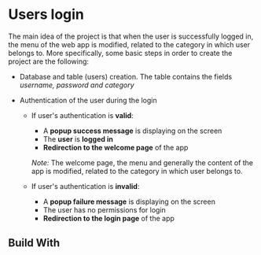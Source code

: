 # Users login

The main idea of the project is that when the user is successfully logged in, the menu of the web app is modified, related to the category in which user belongs to. 
More specifically, some basic steps in order to create the project are the following:

* Database and table (users) creation. The table contains the fields *username, password and category* 
* Authentication of the user during the login

   * If user's authentication is **valid**: 
      * A **popup success message** is displaying on the screen 
      * The **user** is **logged in**
      * **Redirection to the welcome page** of the app
      
      *Note:* The welcome page, the menu and generally the content of the app is modified, related to the category in which user belongs to.

   * If user's authentication is **invalid**: 
      * A **popup failure message** is displaying on the screen 
      * The user has no permissions for login
      * **Redirection to the login page** of the app



## Build With


